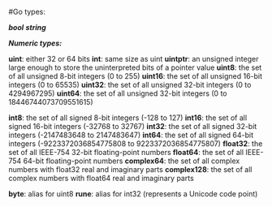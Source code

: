 #Go types:

***bool***
***string***

***Numeric types:***

**uint**:		either 32 or 64 bits
**int**:		same size as uint
**uintptr**:	an unsigned integer large enough to store the uninterpreted bits of a pointer value
**uint8**:		the set of all unsigned 8-bit integers (0 to 255)
**uint16**:		the set of all unsigned 16-bit integers (0 to 65535)
**uint32**:		the set of all unsigned 32-bit integers (0 to 4294967295)
**uint64**: 	the set of all unsigned 32-bit integers (0 to 18446744073709551615)

**int8**: 		the set of all signed 8-bit integers (-128 to 127)
**int16**:		the set of all signed 16-bit integers (-32768 to 32767)
**int32**:		the set of all signed 32-bit integers (-2147483648 to 2147483647)
**int64**:		the set of all signed 64-bit integers (-9223372036854775808 to 9223372036854775807)
**float32**:	the set of all IEEE-754 32-bit floating-point numbers
**float64**:	the set of all IEEE-754 64-bit floating-point numbers
**complex64**:	the set of all complex numbers with float32 real and imaginary parts
**complex128**: the set of all complex numbers with float64 real and imaginary parts

**byte**:		alias for uint8
**rune**: 		alias for int32 (represents a Unicode code point)

